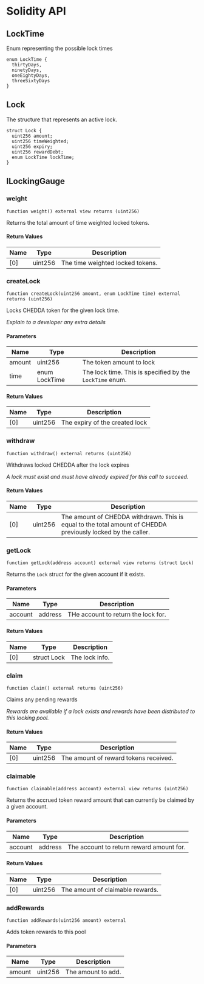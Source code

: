 # Solidity API

## LockTime

Enum representing the possible lock times

```solidity
enum LockTime {
  thirtyDays,
  ninetyDays,
  oneEightyDays,
  threeSixtyDays
}
```

## Lock

The structure that represents an active lock.

```solidity
struct Lock {
  uint256 amount;
  uint256 timeWeighted;
  uint256 expiry;
  uint256 rewardDebt;
  enum LockTime lockTime;
}
```

## ILockingGauge

### weight

```solidity
function weight() external view returns (uint256)
```

Returns the total amount of time weighted locked tokens.

#### Return Values

| Name | Type | Description |
| ---- | ---- | ----------- |
| [0] | uint256 | The time weighted locked tokens. |

### createLock

```solidity
function createLock(uint256 amount, enum LockTime time) external returns (uint256)
```

Locks CHEDDA token for the given lock time.

_Explain to a developer any extra details_

#### Parameters

| Name | Type | Description |
| ---- | ---- | ----------- |
| amount | uint256 | The token amount to lock |
| time | enum LockTime | The lock time. This is specified by the `LockTime` enum. |

#### Return Values

| Name | Type | Description |
| ---- | ---- | ----------- |
| [0] | uint256 | The expiry of the created lock |

### withdraw

```solidity
function withdraw() external returns (uint256)
```

Withdraws locked CHEDDA after the lock expires

_A lock must exist and must have already expired for this call to succeed._

#### Return Values

| Name | Type | Description |
| ---- | ---- | ----------- |
| [0] | uint256 | The amount of CHEDDA withdrawn. This is equal to the total amount of  CHEDDA previously locked by the caller. |

### getLock

```solidity
function getLock(address account) external view returns (struct Lock)
```

Returns the `Lock` struct for the given account if it exists.

#### Parameters

| Name | Type | Description |
| ---- | ---- | ----------- |
| account | address | THe account to return the lock for. |

#### Return Values

| Name | Type | Description |
| ---- | ---- | ----------- |
| [0] | struct Lock | The lock info. |

### claim

```solidity
function claim() external returns (uint256)
```

Claims any pending rewards

_Rewards are available if a lock exists and rewards have been distributed
to this locking pool._

#### Return Values

| Name | Type | Description |
| ---- | ---- | ----------- |
| [0] | uint256 | The amount of reward tokens received. |

### claimable

```solidity
function claimable(address account) external view returns (uint256)
```

Returns the accrued token reward amount that can currently be claimed  by a given account.

#### Parameters

| Name | Type | Description |
| ---- | ---- | ----------- |
| account | address | The account to return reward amount for. |

#### Return Values

| Name | Type | Description |
| ---- | ---- | ----------- |
| [0] | uint256 | The amount of claimable rewards. |

### addRewards

```solidity
function addRewards(uint256 amount) external
```

Adds token rewards to this pool

#### Parameters

| Name | Type | Description |
| ---- | ---- | ----------- |
| amount | uint256 | The amount to add. |

